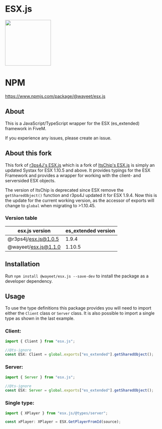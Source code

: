 # ESX.js

<div style="margin: auto 0; width: 100%">
  <img src="https://i.imgur.com/lj2RCGp.jpg" width="150" height="150"/>
</div>

# NPM

https://www.npmjs.com/package/@wayeet/esx.js

## About

This is a JavaScript/TypeScript wrapper for the ESX (es_extended) framework in FiveM.

If you experience any issues, please create an issue.

## About this fork

This fork of [r3ps4J's ESX.js](https://github.com/r3ps4J/esx.js) which is a fork of [ItsChip's ESX.js](https://github.com/itschip/esx.js) is simply an updated Systax for ESX 1.10.5 and above. It provides typings for the ESX Framework and provides a wrapper for working with the client- and serversided ESX objects.

The version of ItsChip is deprecated since ESX remove the `getSharedObject()` function and r3ps4J updated it for ESX 1.9.4. Now this is the update for the current working version, as the accessor of exports will change to `global` when migrating to >1.10.45.


### Version table

| esx.js version | es_extended version |
| ---------------------- | ------------------- |
| @r3ps4j/esx.js@1.0.5   | 1.9.4               |
| @wayeet/esx.js@1.1.0  | 1.10.5              |

## Installation

Run `npm install @wayeet/esx.js --save-dev` to install the package as a developer dependency. 

## Usage

To use the type definitions this package provides you will need to import either the `Client` class or `Server` class. It is also possible to import a single type as shown in the last example.

### Client:

```ts
import { Client } from "esx.js";

//@ts-ignore
const ESX: Client = global.exports["es_extended"].getSharedObject();
```

### Server:

```ts
import { Server } from "esx.js";

//@ts-ignore
const ESX: Server = global.exports["es_extended"].getSharedObject();
```

### Single type:

```ts
import { XPlayer } from "esx.js/@types/server";

const xPlayer: XPlayer = ESX.GetPlayerFromId(source);
```
